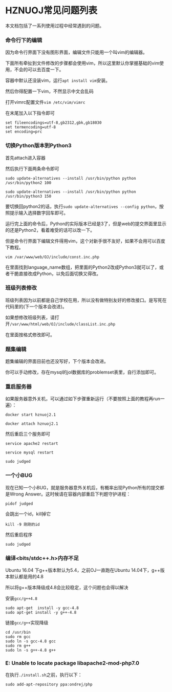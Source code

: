 # HZNUOJ常见问题列表

本文档包括了一系列使用过程中经常遇到的问题。

### 命令行下的编辑

因为命令行界面下没有图形界面，编辑文件只能用一个叫vim的编辑器。

下面所有牵扯到文件修改的步骤都会使用vim，所以这里默认你掌握基础的vim使用，不会的可以去百度一下。

容器中默认还没装vim，运行`apt install vim`安装。

然后你得配置一下vim，不然显示中文会乱码

打开vimrc配置文件`vim /etc/vim/vimrc`

在末尾加入以下指令即可

```shell
set fileencodings=utf-8,gb2312,gbk,gb18030
set termencoding=utf-8
set encoding=prc
```

### 切换Python版本到Python3

首先attach进入容器

然后执行下面两条命令即可

`sudo update-alternatives --install /usr/bin/python python /usr/bin/python2 100`

`sudo update-alternatives --install /usr/bin/python python /usr/bin/python3 150`

要切换回python2的话，执行`sudo update-alternatives --config python`，按照提示输入选择数字回车即可。

运行完上面的命令后，Python的实际版本已经是3了，但是web的提交界面里显示的还是Python2，看着难受的话可以改一下。

但是命令行界面下编辑文件得用vim，这个对新手很不友好，如果不会用可以百度下教程。

`vim /var/www/web/OJ/include/const.inc.php`

在里面找到language_name数组，把里面的Python2改成Python3就可以了，或者干脆直接改成Python，以免后面切换又得改。

### 班级列表修改

班级列表因为以前都是自己学校在用，所以没有做特别友好的修改接口。是写死在代码里的(下一个版本会改进)。

如果想修改班级列表，请打开`/var/www/html/web/OJ/include/classList.inc.php`

在里面按格式修改即可。

### 题集编辑

题集编辑的界面目前也还没写好，下个版本会改进。

你可以手动修改，存在mysql的jol数据库的problemset表里，自行添加即可。

### 重启服务器

如果服务器意外关机，可以通过如下步骤重新运行（不要按照上面的教程再run一遍）：

`docker start hznuoj2.1`

`docker attach hznuoj2.1`

然后重启三个服务即可

`service apache2 restart`

`service mysql restart`

`sudo judged`

### 一个小BUG

现在已知一个小BUG，就是服务器意外关机后，有概率出现Python所有的提交都是Wrong Answer。这时候请在容器内部重启下判题守护进程：

`pidof judged`

会跳出一个id，kill掉它

`kill -9 刚刚的id`

然后重启程序

`sudo judged`


### 编译<bits/stdc++.h>内存不足

Ubuntu 16.04 下g++版本默认为5.4，之前OJ一直跑在Ubuntu 14.04下，g++版本默认都是用的4.8

所以将g++版本降级成4.8会比较稳定，这个问题也会得以解决

安装`gcc/g++4.8`
```shell
sudo apt-get  install -y gcc-4.8
sudo apt-get install -y g++-4.8
```

链接`gcc/g++`实现降级
```shell
cd /usr/bin
sudo rm gcc
sudo ln -s gcc-4.8 gcc
sudo rm g++
sudo ln -s g++-4.8 g++
```

### E: Unable to locate package libapache2-mod-php7.0

在执行`./install.sh`之前，执行以下：
```shell
sudo add-apt-repository ppa:ondrej/php
```



